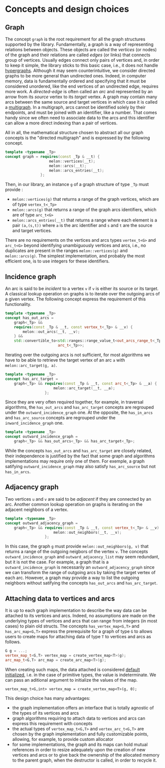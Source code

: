 # Concepts and design choices

## Graph

The concept `graph` is the root requirement for all the graph structures supported by the library.
Fundamentally, a graph is a way of representing relations between objects. 
These objects are called the *vertices* (or nodes) of the graph and their relations are called *edges* (or links) that connects group of vertices. Usually edges connect only pairs of vertices and, in order to keep it simple, the library sticks to this basic case, i.e., it does not handle [hypergraphs](https://en.wikipedia.org/wiki/Hypergraph). Although it may seem counterintuitive, we consider directed graphs to be more general than undirected ones. Indeed, in computer memory, data is fundamentally ordered and specifying that it must be considered unordered, like the end vertices of an undirected edge, requires more work. A *directed-edge* is often called an *arc* and represented by an arrow from its *source* vertex to its *target* vertex. A graph may contain many arcs between the same source and target vertices in which case it is called a [multigraph](graph,https://en.wikipedia.org/wiki/Multigraph). In a multigraph, arcs cannot be identified solely by their endpoints, and must be joined with an identifier, like a number. That comes handy since we often need to associate data to the arcs and this identifier can allow a more direct indexing than a pair of vertices.

All in all, the mathematical structure chosen to abstract all our graph concepts is the "directed multigraph" and is expressed by the following concept.
```cpp
template <typename _Tp>
concept graph = requires(const _Tp & __t) {
                    melon::vertices(__t);
                    melon::arcs(__t);
                    melon::arcs_entries(__t);
                };
```
Then, in our library, an instance `g` of a graph structure of type `_Tp` must provide :
- `melon::vertices(g)` that returns a range of the graph vertices, which are of type `vertex_t<_Tp>` 
- `melon::arcs(g)` that returns a range of the graph arcs identifiers, which are of type `arc_t<G>`
- `melon::arcs_entries(__t)` that returns a range where each element is a pair `(a,(s,t))` where `a` is the arc identifier and `s` and `t` are the source and target vertices.

There are no requirements on the vertices and arcs types `vertex_t<G>` and `arc_t<G>` beyond identifying unambiguously vertices and arcs, i.e., no duplicates are present in the ranges `melon::vertices(g)` and `melon::arcs(g)`. The simplest implementation, and probably the most efficient one, is to use integers for these identifiers.

## Incidence graph

An arc is said to be *incident* to a vertex `v` if `v` is either its source or its target. A classical lookup operation on graphs is to iterate over the outgoing arcs of a given vertex. The following concept express the requirement of this functionality.
```cpp
template <typename _Tp>
concept has_out_arcs =
    graph<_Tp> &&
    requires(const _Tp & __t, const vertex_t<_Tp> & __v) {
        melon::out_arcs(__t, __v);
    } &&
    std::convertible_to<std::ranges::range_value_t<out_arcs_range_t<_Tp>>,
                        arc_t<_Tp>>;
```
Iterating over the outgoing arcs is not sufficient, for most algorithms we have to be able to retrieve the target vertex of an arc `a` with `melon::arc_target(g, a)`. 
```cpp
template <typename _Tp>
concept has_arc_target =
    graph<_Tp> && requires(const _Tp & __t, const arc_t<_Tp> & __a) {
                      melon::arc_target(__t, __a);
                  };
```
Since they are very often required together, for example, in traversal algorithms, the `has_out_arcs` and `has_arc_target` concepts are regrouped under the `outward_incidence_graph` one.
At the opposite, the `has_in_arcs` and `has_arc_source` concepts are regrouped under the `inward_incidence_graph` one.
```cpp
template <typename _Tp>
concept outward_incidence_graph =
    graph<_Tp> && has_out_arcs<_Tp> && has_arc_target<_Tp>;
```
While the concepts `has_out_arcs` and `has_arc_target` are closely related, their independence is justified by the fact that some graph and algorithms implementations may require only one of them. For exemple, a graph satifying `outward_incidence_graph` may also satisfy `has_arc_source` but not `has_in_arcs`.
 
## Adjacency graph

Two vertices `u` and `v` are said to be *adjacent* if they are connected by an arc. Another common lookup operation on graphs is iterating on the adjacent neighbors of a vertex.
```cpp
template <typename _Tp>
concept outward_adjacency_graph =
    graph<_Tp> && requires(const _Tp & __t, const vertex_t<_Tp> & __v) {
                      melon::out_neighbors(__t, __v);
                  };
```
In this case, the graph `g` must provide `melon::out_neighbors(g, v)` that returns a range of the outgoing neigbors of the vertex `v`.
The concepts `outward_incidence_graph` and `outward_adjacency_list` may seem redundant, but it is not the case.
For example, a graph that is a `outward_incidence_graph` is necessarily an `outward_adjacency_graph` since we can transform the range of outgoing arcs by taking the target vertex of each arc.
However, a graph may provide a way to list the outgoing neighbors without satifying the concepts `has_out_arcs` and `has_arc_target`.

## Attaching data to vertices and arcs

It is up to each graph implementation to describe the way data can be attached to its vertices and arcs. Indeed, no assumptions are made on the underlying types of vertices and arcs that can range from integers (in most cases) to plain old structs. The concepts `has_vertex_map<G,T>` and `has_arc_map<G,T>` express the prerequisite for a graph of type `G` to allows users to create maps for attaching data of type `T` to vertices and arcs as follows.
```cpp
G g = ...;
vertex_map_t<G,T> vertex_map = create_vertex_map<T>(g);
arc_map_t<G,T> arc_map = create_arc_map<T>(g);
```
When creating such maps, the data attached is considered [default initialized](https://en.cppreference.com/w/cpp/language/default_initialization), i.e. in the case of primitive types, the value is indeterminate.
We can pass an aditional argument to initialize the values of the map.
```
vertex_map_t<G,int> vertex_map = create_vertex_map<T>(g, 0);
```

This design choice has many advantages:
- the graph implementation offers an interface that is totally agnostic of the types of its vertices and arcs
- graph algorithms requiring to attach data to vertices and arcs can express this requirement with concepts
- the actual types of `vertex_map_t<G,T>` and `vertex_arc_t<G,T>` are chosen by the graph implementation and fully customizable points, allowing, for example, to provide custom allocator
- for some implementations, the graph and its maps can hold mutual references in order to resize adequately upon the creation of new vertices and arcs or to give back the ownership of the allocated memory to the parent graph, when the destructor is called, in order to recycle it.

